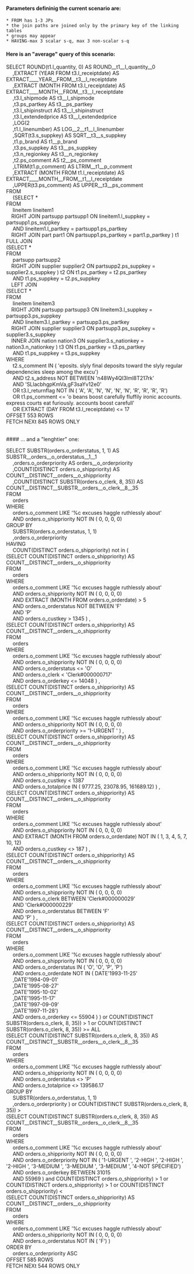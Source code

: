 
#### Parameters defininig the current scenario are:
    * FROM has 1-3 JPs
    * the join paths are joined only by the primary key of the linking tables
    * groups may appear
    * HAVING-max 3 scalar s-q, max 3 non-scalar s-q

#### Here is an "average" query of this scenario:<br>



 SELECT ROUND(t1.l_quantity, 0) AS ROUND__t1__l_quantity__0<br>&emsp; ,EXTRACT (YEAR FROM t3.l_receiptdate) AS EXTRACT____YEAR__FROM__t3__l_receiptdate<br>&emsp; ,EXTRACT (MONTH FROM t3.l_receiptdate) AS EXTRACT____MONTH__FROM__t3__l_receiptdate<br>&emsp; ,t3.l_shipmode AS t3__l_shipmode<br>&emsp; ,t3.ps_partkey AS t3__ps_partkey<br>&emsp; ,t3.l_shipinstruct AS t3__l_shipinstruct<br>&emsp; ,t3.l_extendedprice AS t3__l_extendedprice<br>&emsp; ,LOG(2<br>&emsp; ,t1.l_linenumber) AS LOG__2__t1__l_linenumber<br>&emsp; ,SQRT(t3.s_suppkey) AS SQRT__t3__s_suppkey<br>&emsp; ,t1.p_brand AS t1__p_brand<br>&emsp; ,t3.ps_suppkey AS t3__ps_suppkey<br>&emsp; ,t3.n_regionkey AS t3__n_regionkey<br>&emsp; ,t2.ps_comment AS t2__ps_comment<br>&emsp; ,LTRIM(t1.p_comment) AS LTRIM__t1__p_comment<br>&emsp; ,EXTRACT (MONTH FROM t1.l_receiptdate) AS EXTRACT____MONTH__FROM__t1__l_receiptdate<br>&emsp; ,UPPER(t3.ps_comment) AS UPPER__t3__ps_comment<br>FROM<br>&emsp; (SELECT *<br>FROM<br>&emsp;  lineitem lineitem1<br>&emsp;RIGHT JOIN partsupp partsupp1 ON lineitem1.l_suppkey = partsupp1.ps_suppkey<br>&emsp; AND lineitem1.l_partkey = partsupp1.ps_partkey<br>&emsp;RIGHT JOIN part part1 ON partsupp1.ps_partkey = part1.p_partkey ) t1 FULL JOIN<br>(SELECT *<br>FROM<br>&emsp;  partsupp partsupp2<br>&emsp;RIGHT JOIN supplier supplier2 ON partsupp2.ps_suppkey = supplier2.s_suppkey ) t2 ON t1.ps_partkey = t2.ps_partkey<br>&emsp; AND t1.ps_suppkey = t2.ps_suppkey <br>&emsp;LEFT JOIN<br>(SELECT *<br>FROM<br>&emsp;  lineitem lineitem3<br>&emsp;RIGHT JOIN partsupp partsupp3 ON lineitem3.l_suppkey = partsupp3.ps_suppkey<br>&emsp; AND lineitem3.l_partkey = partsupp3.ps_partkey<br>&emsp;RIGHT JOIN supplier supplier3 ON partsupp3.ps_suppkey = supplier3.s_suppkey<br>&emsp;INNER JOIN nation nation3 ON supplier3.s_nationkey = nation3.n_nationkey ) t3 ON t1.ps_partkey = t3.ps_partkey<br>&emsp; AND t1.ps_suppkey = t3.ps_suppkey  <br>WHERE<br>&emsp; t2.s_comment IN  ( 'eposits. slyly final deposits toward the slyly regular dependencies sleep among the excu')  <br>&emsp; AND t2.s_address NOT BETWEEN  'n48Wy4QI3lml8T217rk'<br>&emsp; AND 'SLlacbhgpKmVa,gF3saYv12e0' <br>&emsp; OR t3.l_returnflag NOT IN  ( 'A', 'A', 'N', 'N', 'N', 'N', 'R', 'R', 'R', 'R')  <br>&emsp; OR t1.ps_comment <=  'o beans boost carefully fluffily ironic accounts. express courts eat furiously. accounts boost carefull' <br>&emsp; OR EXTRACT (DAY FROM t3.l_receiptdate)  <=  17 <br>OFFSET 553 ROWS <br>FETCH NEXt 845 ROWS ONLY


<br>#### ... and a "lenghtier" one:
<br>


 SELECT SUBSTR(orders.o_orderstatus, 1, 1) AS SUBSTR__orders__o_orderstatus__1__1<br>&emsp; ,orders.o_orderpriority AS orders__o_orderpriority<br>&emsp; ,COUNT(DISTINCT orders.o_shippriority) AS COUNT__DISTINCT__orders__o_shippriority<br>&emsp; ,COUNT(DISTINCT SUBSTR(orders.o_clerk, 8, 35)) AS COUNT__DISTINCT__SUBSTR__orders__o_clerk__8__35<br>FROM<br>&emsp; orders <br>WHERE<br>&emsp; orders.o_comment LIKE  '%c excuses haggle ruthlessly about' <br>&emsp; AND orders.o_shippriority NOT IN  ( 0, 0, 0, 0)  <br>GROUP BY<br>&emsp;  SUBSTR(orders.o_orderstatus, 1, 1) <br>&emsp; ,orders.o_orderpriority  <br>HAVING<br>&emsp;  COUNT(DISTINCT orders.o_shippriority) not in ( <br>(SELECT  COUNT(DISTINCT orders.o_shippriority) AS COUNT__DISTINCT__orders__o_shippriority <br>FROM<br>&emsp;  orders  <br>WHERE<br>&emsp; orders.o_comment LIKE  '%c excuses haggle ruthlessly about' <br>&emsp; AND orders.o_shippriority NOT IN  ( 0, 0, 0, 0)  <br>&emsp; AND EXTRACT (MONTH FROM orders.o_orderdate)  >  5 <br>&emsp; AND orders.o_orderstatus NOT BETWEEN  'F'<br>&emsp; AND 'P' <br>&emsp; AND orders.o_custkey >  1345  ) ,  <br>(SELECT  COUNT(DISTINCT orders.o_shippriority) AS COUNT__DISTINCT__orders__o_shippriority <br>FROM<br>&emsp;  orders  <br>WHERE<br>&emsp; orders.o_comment LIKE  '%c excuses haggle ruthlessly about' <br>&emsp; AND orders.o_shippriority NOT IN  ( 0, 0, 0, 0)  <br>&emsp; AND orders.o_orderstatus <=  'O' <br>&emsp; AND orders.o_clerk <  'Clerk#000000717' <br>&emsp; AND orders.o_orderkey <=  14048  ) ,  <br>(SELECT  COUNT(DISTINCT orders.o_shippriority) AS COUNT__DISTINCT__orders__o_shippriority <br>FROM<br>&emsp;  orders  <br>WHERE<br>&emsp; orders.o_comment LIKE  '%c excuses haggle ruthlessly about' <br>&emsp; AND orders.o_shippriority NOT IN  ( 0, 0, 0, 0)  <br>&emsp; AND orders.o_orderpriority >=  '1-URGENT       '  ) ,  <br>(SELECT  COUNT(DISTINCT orders.o_shippriority) AS COUNT__DISTINCT__orders__o_shippriority <br>FROM<br>&emsp;  orders  <br>WHERE<br>&emsp; orders.o_comment LIKE  '%c excuses haggle ruthlessly about' <br>&emsp; AND orders.o_shippriority NOT IN  ( 0, 0, 0, 0)  <br>&emsp; AND orders.o_custkey <  1387 <br>&emsp; AND orders.o_totalprice IN  ( 9777.25, 23078.95, 161689.12)   ) ,  <br>(SELECT  COUNT(DISTINCT orders.o_shippriority) AS COUNT__DISTINCT__orders__o_shippriority <br>FROM<br>&emsp;  orders  <br>WHERE<br>&emsp; orders.o_comment LIKE  '%c excuses haggle ruthlessly about' <br>&emsp; AND orders.o_shippriority NOT IN  ( 0, 0, 0, 0)  <br>&emsp; AND EXTRACT (MONTH FROM orders.o_orderdate)  NOT IN  ( 1, 3, 4, 5, 7, 10, 12)  <br>&emsp; AND orders.o_custkey <>  187  ) ,  <br>(SELECT  COUNT(DISTINCT orders.o_shippriority) AS COUNT__DISTINCT__orders__o_shippriority <br>FROM<br>&emsp;  orders  <br>WHERE<br>&emsp; orders.o_comment LIKE  '%c excuses haggle ruthlessly about' <br>&emsp; AND orders.o_shippriority NOT IN  ( 0, 0, 0, 0)  <br>&emsp; AND orders.o_clerk BETWEEN  'Clerk#000000029'<br>&emsp; AND 'Clerk#000000229' <br>&emsp; AND orders.o_orderstatus BETWEEN  'F'<br>&emsp; AND 'P'  ) ,  <br>(SELECT  COUNT(DISTINCT orders.o_shippriority) AS COUNT__DISTINCT__orders__o_shippriority <br>FROM<br>&emsp;  orders  <br>WHERE<br>&emsp; orders.o_comment LIKE  '%c excuses haggle ruthlessly about' <br>&emsp; AND orders.o_shippriority NOT IN  ( 0, 0, 0, 0)  <br>&emsp; AND orders.o_orderstatus IN  ( 'O', 'O', 'P', 'P')  <br>&emsp; AND orders.o_orderdate NOT IN  ( DATE'1993-11-25'<br>&emsp; ,DATE'1994-09-01'<br>&emsp; ,DATE'1995-08-27'<br>&emsp; ,DATE'1995-10-02'<br>&emsp; ,DATE'1995-11-17'<br>&emsp; ,DATE'1997-09-09'<br>&emsp; ,DATE'1997-11-28')  <br>&emsp; AND orders.o_orderkey <=  55904  )  )  or COUNT(DISTINCT SUBSTR(orders.o_clerk, 8, 35)) >  1   or COUNT(DISTINCT SUBSTR(orders.o_clerk, 8, 35)) >= ALL  <br>(SELECT  COUNT(DISTINCT SUBSTR(orders.o_clerk, 8, 35)) AS COUNT__DISTINCT__SUBSTR__orders__o_clerk__8__35 <br>FROM<br>&emsp;  orders  <br>WHERE<br>&emsp; orders.o_comment LIKE  '%c excuses haggle ruthlessly about' <br>&emsp; AND orders.o_shippriority NOT IN  ( 0, 0, 0, 0)  <br>&emsp; AND orders.o_orderstatus <>  'P' <br>&emsp; AND orders.o_totalprice <>  139586.17  <br>GROUP BY<br>&emsp;  SUBSTR(orders.o_orderstatus, 1, 1) <br>&emsp; ,orders.o_orderpriority  )    or COUNT(DISTINCT SUBSTR(orders.o_clerk, 8, 35)) >  <br>(SELECT  COUNT(DISTINCT SUBSTR(orders.o_clerk, 8, 35)) AS COUNT__DISTINCT__SUBSTR__orders__o_clerk__8__35 <br>FROM<br>&emsp;  orders  <br>WHERE<br>&emsp; orders.o_comment LIKE  '%c excuses haggle ruthlessly about' <br>&emsp; AND orders.o_shippriority NOT IN  ( 0, 0, 0, 0)  <br>&emsp; AND orders.o_orderpriority NOT IN  ( '1-URGENT       ', '2-HIGH         ', '2-HIGH         ', '2-HIGH         ', '3-MEDIUM       ', '3-MEDIUM       ', '3-MEDIUM       ', '4-NOT SPECIFIED')  <br>&emsp; AND orders.o_orderkey BETWEEN  31015<br>&emsp; AND 55969  )    and COUNT(DISTINCT orders.o_shippriority) >  1   or COUNT(DISTINCT orders.o_shippriority) >  1   or COUNT(DISTINCT orders.o_shippriority) <  <br>(SELECT  COUNT(DISTINCT orders.o_shippriority) AS COUNT__DISTINCT__orders__o_shippriority <br>FROM<br>&emsp;  orders  <br>WHERE<br>&emsp; orders.o_comment LIKE  '%c excuses haggle ruthlessly about' <br>&emsp; AND orders.o_shippriority NOT IN  ( 0, 0, 0, 0)  <br>&emsp; AND orders.o_orderstatus NOT IN  ( 'F')   )   <br>ORDER BY<br>&emsp; orders.o_orderpriority ASC <br>OFFSET 585 ROWS <br>FETCH NEXt 544 ROWS ONLY

